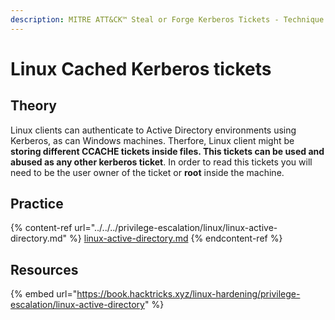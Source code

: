 ```yaml
---
description: MITRE ATT&CK™ Steal or Forge Kerberos Tickets - Technique T1558
---
```


# Linux Cached Kerberos tickets

## Theory

Linux clients can authenticate to Active Directory environments using Kerberos, as can Windows machines. Therfore, Linux client might be **storing different CCACHE tickets inside files. This tickets can be used and abused as any other kerberos ticket**. In order to read this tickets you will need to be the user owner of the ticket or **root** inside the machine.

## Practice

{% content-ref url="../../../privilege-escalation/linux/linux-active-directory.md" %}
[linux-active-directory.md](../../../privilege-escalation/linux/linux-active-directory.md)
{% endcontent-ref %}

## Resources

{% embed url="https://book.hacktricks.xyz/linux-hardening/privilege-escalation/linux-active-directory" %}

